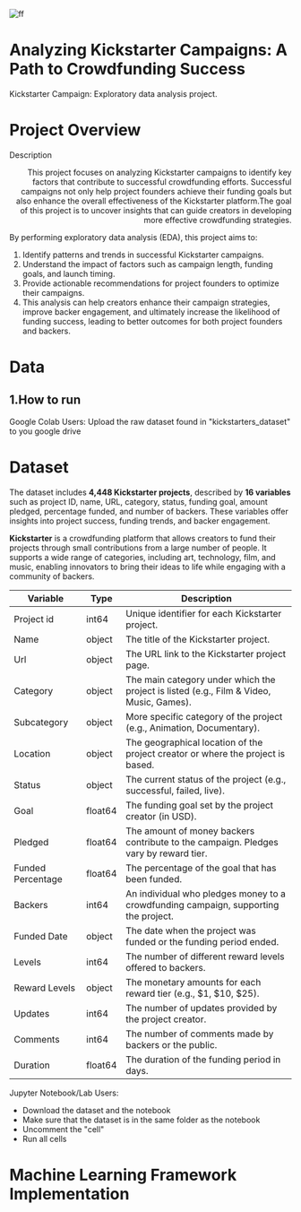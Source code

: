 ![ff](https://newlightdigital.com/wp-content/uploads/2023/08/Marketing-Strategies-Any-Business.png)

# Analyzing Kickstarter Campaigns: A Path to Crowdfunding Success
Kickstarter Campaign: Exploratory data analysis project.

# Project Overview
Description
<div style = "text-align: right">This project focuses on analyzing Kickstarter campaigns to identify key factors that contribute to successful crowdfunding efforts. Successful campaigns not only help project founders achieve their funding goals but also enhance the overall effectiveness of the Kickstarter platform.The goal of this project is to uncover insights that can guide creators in developing more effective crowdfunding strategies.</div>

By performing exploratory data analysis (EDA), this project aims to:

1. Identify patterns and trends in successful Kickstarter campaigns.
2. Understand the impact of factors such as campaign length, funding goals, and launch timing.
3. Provide actionable recommendations for project founders to optimize their campaigns.
4. This analysis can help creators enhance their campaign strategies, improve backer engagement, and ultimately increase the likelihood of funding success, leading to better outcomes for both project founders and backers.

# Data
## 1.How to run
Google Colab Users:
Upload the raw dataset found in "kickstarters_dataset" to you google drive 




# Dataset

The dataset includes **4,448 Kickstarter projects**, described by **16 variables** such as project ID, name, URL, category, status, funding goal, amount pledged, percentage funded, and number of backers. These variables offer insights into project success, funding trends, and backer engagement.

**Kickstarter** is a crowdfunding platform that allows creators to fund their projects through small contributions from a large number of people. It supports a wide range of categories, including art, technology, film, and music, enabling innovators to bring their ideas to life while engaging with a community of backers.


| Variable             | Type      | Description                                                                                     |
|----------------------|-----------|-------------------------------------------------------------------------------------------------|
| Project id           | int64     | Unique identifier for each Kickstarter project.                                               |
| Name                 | object    | The title of the Kickstarter project.                                                          |
| Url                  | object    | The URL link to the Kickstarter project page.                                                 |
| Category             | object    | The main category under which the project is listed (e.g., Film & Video, Music, Games).       |
| Subcategory          | object    | More specific category of the project (e.g., Animation, Documentary).                         |
| Location             | object    | The geographical location of the project creator or where the project is based.               |
| Status               | object    | The current status of the project (e.g., successful, failed, live).                           |
| Goal                 | float64   | The funding goal set by the project creator (in USD).                                         |
| Pledged              | float64   | The amount of money backers contribute to the campaign. Pledges vary by reward tier.           |
| Funded Percentage    | float64   | The percentage of the goal that has been funded.                                              |
| Backers              | int64     | An individual who pledges money to a crowdfunding campaign, supporting the project.            |
| Funded Date          | object    | The date when the project was funded or the funding period ended.                             |
| Levels               | int64     | The number of different reward levels offered to backers.                                      |
| Reward Levels        | object    | The monetary amounts for each reward tier (e.g., $1, $10, $25).                              |
| Updates              | int64     | The number of updates provided by the project creator.                                         |
| Comments             | int64     | The number of comments made by backers or the public.                                         |
| Duration             | float64   | The duration of the funding period in days.                                                   |





Jupyter Notebook/Lab Users: 
- Download the dataset and the notebook
- Make sure that the dataset is in the same folder as the notebook
- Uncomment the "cell"
- Run all cells


# Machine Learning Framework Implementation
